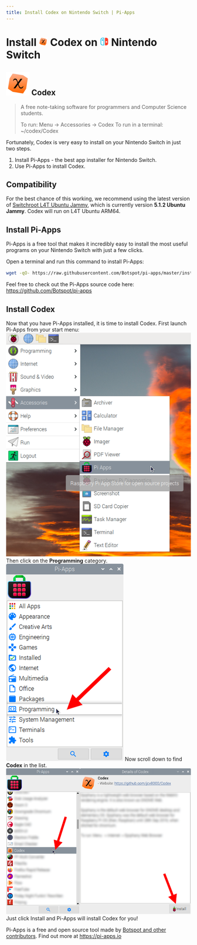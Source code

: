```yaml
---
title: Install Codex on Nintendo Switch | Pi-Apps
---
```

<div class="simple-install-content content">

# Install <img src="/img/app-icons/Codex/icon-64.png" height=24> Codex on <img src=/img/other-icons/switch-icon.svg height=24> Nintendo Switch

## <img src="/img/app-icons/Codex/icon-64.png"> Codex
> A free note-taking software for programmers and Computer Science students.
> 
> To run: Menu -> Accessories -> Codex
> To run in a terminal: ~/codex/Codex

Fortunately, Codex is very easy to install on your Nintendo Switch in just two steps.
1. Install Pi-Apps - the best app installer for Nintendo Switch.
2. Use Pi-Apps to install Codex.
</div>
<div class="simple-install-content content">

## Compatibility
For the best chance of this working, we recommend using the latest version of [Switchroot L4T Ubuntu Jammy](https://wiki.switchroot.org/wiki/linux/l4t-ubuntu-jammy-installation-guide), which is currently version **5.1.2 Ubuntu Jammy**.
Codex will run on L4T Ubuntu ARM64.
</div>
<div class="simple-install-content content">

## Install Pi-Apps

Pi-Apps is a free tool that makes it incredibly easy to install the most useful programs on your Nintendo Switch with just a few clicks.

Open a terminal and run this command to install Pi-Apps:
```bash
wget -qO- https://raw.githubusercontent.com/Botspot/pi-apps/master/install | bash
```
Feel free to check out the Pi-Apps source code here: https://github.com/Botspot/pi-apps
</div>
<div class="simple-install-content content">

## Install Codex

Now that you have Pi-Apps installed, it is time to install Codex.
First launch Pi-Apps from your start menu:
<img src="/img/start-menu.png">
Then click on the <b>Programming</b> category.
<img src="/img/category-selections/Programming.png">
Now scroll down to find <b>Codex</b> in the list.
<img src="/img/app-icons/Codex/app-selection.png">
Just click Install and Pi-Apps will install Codex for you!
</div>
<div class="simple-install-content content">

Pi-Apps is a free and open source tool made by [Botspot and other contributors](/about/#contributors). Find out more at https://pi-apps.io
</div>

